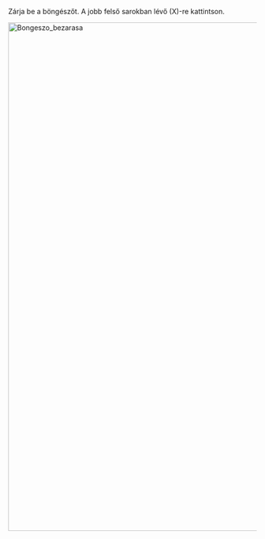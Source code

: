 Zárja be a böngészőt.  A jobb felső sarokban lévő (X)-re kattintson.

<img width="1919" height="1031" alt="Bongeszo_bezarasa" src="https://github.com/user-attachments/assets/6b44aea1-f4af-4f39-a6fa-194ba694ba26" />
